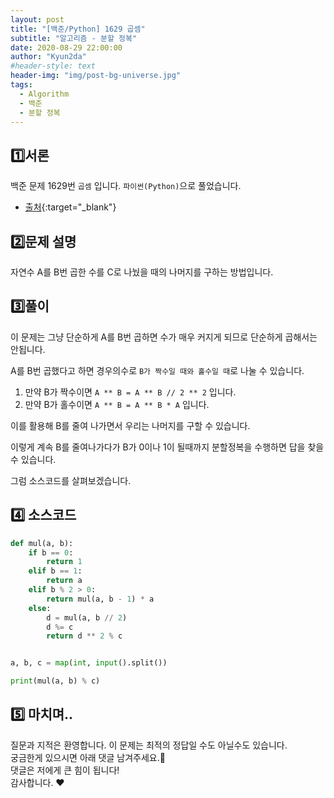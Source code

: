```yaml
---
layout: post
title: "[백준/Python] 1629 곱셈"
subtitle: "알고리즘 - 분할 정복"
date: 2020-08-29 22:00:00
author: "Kyun2da"
#header-style: text
header-img: "img/post-bg-universe.jpg"
tags:
  - Algorithm
  - 백준
  - 분할 정복
---
```


## 1️⃣서론

백준 문제 1629번 `곱셈` 입니다. `파이썬(Python)`으로 풀었습니다.

- [출처](https://www.acmicpc.net/problem/1629){:target="\_blank"}

## 2️⃣문제 설명

자연수 A를 B번 곱한 수를 C로 나눴을 때의 나머지를 구하는 방법입니다.

## 3️⃣풀이

이 문제는 그냥 단순하게 A를 B번 곱하면 수가 매우 커지게 되므로 단순하게 곱해서는 안됩니다.

A를 B번 곱했다고 하면 경우의수로 `B가 짝수일 때와 홀수일 때`로 나눌 수 있습니다.

1. 만약 B가 짝수이면 `A ** B = A ** B // 2 ** 2` 입니다.
2. 만약 B가 홀수이면 `A ** B = A ** B * A` 입니다.

이를 활용해 B를 줄여 나가면서 우리는 나머지를 구할 수 있습니다.

이렇게 계속 B를 줄여나가다가 B가 0이나 1이 될때까지 분할정복을 수행하면 답을 찾을 수 있습니다.

그럼 소스코드를 살펴보겠습니다.

## 4️⃣ 소스코드

```python
def mul(a, b):
    if b == 0:
        return 1
    elif b == 1:
        return a
    elif b % 2 > 0:
        return mul(a, b - 1) * a
    else:
        d = mul(a, b // 2)
        d %= c
        return d ** 2 % c


a, b, c = map(int, input().split())

print(mul(a, b) % c)
```

## 5️⃣ 마치며..

질문과 지적은 환영합니다. 이 문제는 최적의 정답일 수도 아닐수도 있습니다.  
궁금한게 있으시면 아래 댓글 남겨주세요.🙏  
댓글은 저에게 큰 힘이 됩니다!  
감사합니다. ❤️
